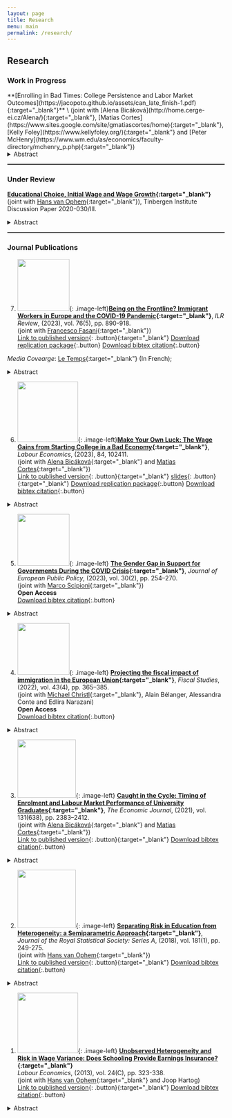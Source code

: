 ```yaml
---
layout: page
title: Research
menu: main
permalink: /research/
---
```


<style type="text/css">
    .image-left {
      display: block;
      margin-left: auto;
      margin-right: auto;
      float: right;
    }
    </style>


## Research
### Work in Progress
<p> </p>
**[Enrolling in Bad Times: College Persistence and Labor Market Outcomes](https://jacopoto.github.io/assets/can_late_finish-1.pdf){:target="_blank"}** \
(joint with [Alena Bicáková](http://home.cerge-ei.cz/Alena/){:target="_blank"}, [Matias Cortes](https://www.sites.google.com/site/gmatiascortes/home){:target="_blank"}, [Kelly Foley](https://www.kellyfoley.org/){:target="_blank"} and [Peter McHenry](https://www.wm.edu/as/economics/faculty-directory/mchenry_p.php){:target="_blank"})
<details>
  <summary>Abstract</summary>

Using administrative data covering the universe of student enrollments in public universities in Canada since 2009, we show that individuals who start an undergraduate degree when unemployment is high are less likely to graduate within five years. Compositional changes along observable student characteristics including gender, age at enrollment, and parental income do not account for this result, nor does sorting across universities or fields of study. While a simple model of negative selection into university during downturns can account for the decline in graduation rates, it would imply that post-schooling earnings should be lower among non-completers who enroll during high unemployment periods compared to those who enroll when unemployment is lower. Using a panel of administrative tax data linked to the student enrollment records, we show that higher unemployment rates at enrollment are not associated with lower annual earnings among non-completers. A model that features heterogeneity in the idiosyncratic costs of post-secondary education can rationalize this result.
</details>
<p> </p>


<hr style="border:.25px solid grey">

### Under Review
<p> </p>

**[Educational Choice, Initial Wage
and Wage Growth](https://jacopoto.github.io/jacopomazza.com/college_wage_growth.pdf){:target="_blank"}** \
(joint with [Hans van Ophem](https://www.uva.nl/en/profile/o/p/j.c.m.vanophem/j.c.m.van-ophem.html){:target="_blank"}), Tinbergen Institute Discussion Paper 2020-030/III.

<details>
  <summary>Abstract</summary>

We investigate the major choice of college graduates where we make choice dependent on expected initial wages and expected wage growth per major. We build a model that allows us to estimate these factors semiparametrically and that corrects for selection bias. We estimate the model on the combined NLSY79 and NLSY97 samples. We find markedly different results in expected real wage growth and expected initial wages across majors. Furthermore, the differences in these expectations appear to be relevant for major choice.

</details>
<p> </p>

<hr style="border:.25px solid grey">

### Journal Publications
<p> </p>

7) <img src="https://jacopoto.github.io/assets/img/ilrr.jpg" width="120">{: .image-left}**[Being on the Frontline? Immigrant Workers in Europe and the COVID-19 Pandemic](https://jacopoto.github.io/assets/COVID_paper_migrants_ilrr.pdf){:target="_blank"}**, *ILR Review*, (2023), vol. 76(5), pp. 890-918. \
(joint with [Francesco Fasani](https://sites.google.com/site/fasani2010/){:target="_blank"}) \
[Link to published version](https://journals.sagepub.com/doi/full/10.1177/00197939231173676){: .button}{:target="_blank"} 
[Download replication package](https:\\jacopoto.github.io\assets\replication_pkg\frontline_ilrr.rar){:.button}
[Download bibtex citation](https://jacopoto.github.io/assets/bibtex_cite/fs_ilrr.bib){:.button}

*Media Covearge*: [Le Temps](https://www.letemps.ch/economie/chomage-menace-9-millions-dimmigres-europe){:target="_blank"} (In French);
<details>
  <summary>Abstract</summary>

We provide the first systematic assessment of the impact of COVID-19 on the labor market for immigrant workers in Europe. In 2020, we estimate that extra-EU migrants were twice as likely to experience employment loss relative to comparable natives, while this probability was 1.6 times higher for EU migrants. To understand the determinants of these large gaps, we focus on three job characteristics - \textit{essentiality}, \textit{temporariness}, and \textit{teleworkability} - and document that migrants were overrepresented among essential, temporary, and low teleworkable occupations at the onset of the pandemic. We estimate that prepandemic occupational sorting accounts for 25-35\% of the explained native-migrant gaps in the risk of employment termination while sorting into industries accounts for the rest of the explained part. Yet, more than half of the migrant-native gap in job separation probability remains unexplained, even when controlling for occupational characteristics and industry fixed effects. According to our estimates, migrants face a disproportionately large penalty for being employed in low-teleworkable occupations. Although major employment losses were averted thanks to the massive use of short-time work programs in Europe, migrant workers and extra-EU migrants, in particular, still suffered from high economic vulnerability during the pandemic. 

</details>

<p> </p>

6) <img src="https://jacopoto.github.io/assets/img/le.jpg" width="140">{: .image-left}**[Make Your Own Luck: The Wage Gains from Starting College in a Bad Economy](https://jacopoto.github.io/assets/make-luck_paper.pdf){:target="_blank"}**, *Labour Economics*, (2023), 84, 102411. \
(joint with [Alena Bicáková](http://home.cerge-ei.cz/Alena/){:target="_blank"} and [Matias Cortes](https://www.sites.google.com/site/gmatiascortes/home){:target="_blank"}) \
[Link to published version](https://www.sciencedirect.com/science/article/abs/pii/S0927537123000866){: .button}{:target="_blank"}
[slides](https://jacopoto.github.io/assets/make-luck_pres.pdf){: .button}{:target="_blank"}
[Download replication package](https:\\jacopoto.github.io\assets\replication_pkg\cycle-cohorts_labeco.rar){:.button}
[Download bibtex citation](https://jacopoto.github.io/assets/bibtex_cite/bcm_le.bib){:.button}
<details>
  <summary>Abstract</summary>

Using data for nearly 40 cohorts of American college graduates and exploiting regional variation in economic conditions, we show robust evidence of a positive relationship between the unemployment rate at the time of college enrollment and subsequent annual earnings, particularly for women. This positive relationship cannot be explained by selection into employment or by economic conditions at the time of labor market entry. Up to one quarter of the effect is accounted for by changes in field of study choices and by sorting towards more remunerative locations. The results are consistent with a behavioral change that induces individuals who experience bad economic times at the beginning of their studies to exert more effort towards obtaining higher-paying jobs.
</details>
<p> </p>

5) <img src="https://jacopoto.github.io/assets/img/jepp.jpg" width="120">{: .image-left} **[The Gender Gap in Support for Governments During the COVID Crisis](https://www.tandfonline.com/doi/full/10.1080/13501763.2022.2027503?src=){:target="_blank"}**, *Journal of European Public Policy*, (2023), vol. 30(2), pp. 254–270. \
(joint with [Marco Scipioni](https://scholar.google.com/citations?user=WuJGLH0AAAAJ&hl=en){:target="_blank"}) \
**Open Access** \
[Download bibtex citation](https://jacopoto.github.io/assets/bibtex_cite/ms_jepp.bib){:.button}
<details>
  <summary>Abstract</summary>

Using data covering most European Union Member States, we study how the support for national governments has unravelled in the first months of the COVID pandemic. Motivated by the growing evidence on the uneven economic impact of this crisis across genders, we study if such unequal economic burden is related to differences in support for public authorities between men and women. While the support for national governments has overall faded in the period considered, the decline has been more pronounced for women, and working women in particular. We find indication that the decline in support signals a shift in concerns among Europeans, and women in particular, from the health emergency to the economic consequences of the pandemic. We impute up to a third of the widening gender gap in support for government to the shift of emphasis from the health to the economic dimension of the crisis.
</details>
<p> </p>

4) <img src="https://jacopoto.github.io/assets/img/fs.cover.jpg" width="120">{: .image-left} **[Projecting the fiscal impact of immigration in the European Union](https://onlinelibrary.wiley.com/doi/full/10.1111/1475-5890.12314){:target="_blank"}**, *Fiscal Studies*, (2022), vol. 43(4), pp. 365–385. \
(joint with  [Michael Christl](https://sites.google.com/view/michael-christl/about-me){:target="_blank"}, Alain Bélanger, Alessandra Conte and Edlira Narazani) \
**Open Access** \
 [Download bibtex citation](https://jacopoto.github.io/assets/bibtex_cite/cbcmn_fs.bib){:.button}
<details>
  <summary>Abstract</summary>

The increasing flow of immigrants into Europe over the last decade has generated a range of considerations in the policy agenda of many receiving countries. One of the main considerations for policy makers and public opinion alike is whether immigrants contribute their ``fair'' share to their host country's tax and welfare system. In this paper, we assess the net fiscal impact of intra- and extra-EU migration in 27 EU Member States. We find that migrants in the EU, on average, contribute more than natives to welfare states. However, when we take an age-specific life-cycle perspective, we find that natives generally show a higher net fiscal contribution than both groups of migrants. Among migrants, extra-EU migrants contribute less than intra-EU migrants. We then use a demographic micro-simulation model to project the potential net fiscal impact of migration in the EU into the future. We show that despite the fact that intra-EU migration contributes to reducing the strong negative impact of population ageing, its contribution is not sufficient to offset the negative fiscal consequences.
</details>
<p> </p>

3) <img src="https://jacopoto.github.io/assets/img/ej.jpeg" width="135">{: .image-left} **[Caught in the Cycle: Timing of Enrolment and Labour Market Performance of University Graduates](https://jacopoto.github.io/jacopomazza.com/cycle_college_uk.pdf){:target="_blank"}**, *The Economic Journal*, (2021), vol. 131(638), pp. 2383–2412. \
(joint with [Alena Bicáková](http://home.cerge-ei.cz/Alena/){:target="_blank"} and [Matias Cortes](https://www.sites.google.com/site/gmatiascortes/home){:target="_blank"}) \
[Link to published version](https://academic.oup.com/ej/advance-article-abstract/doi/10.1093/ej/ueab003/6095717?redirectedFrom=fulltext){: .button}{:target="_blank"} [Download bibtex citation](https://jacopoto.github.io/assets/bibtex_cite/bcm_ej.bib){:.button}
<details>
  <summary>Abstract</summary>

We show that cohorts of male graduates who start college during worse economic times earn higher average wages than those who start during better times. This is not explained by differences in selection into employment, economic conditions at graduation, or field of study choices. Graduates who enrol in bad times are not more positively selected based on their high-school outcomes, but they achieve higher college grades and earn higher wages conditional on their grades. Patterns for female graduates are similar, though less robust. Our results suggest that individuals who enrol during downturns exert more effort during their studies.
</details>
<p> </p>

2) <img src="https://jacopoto.github.io/assets/img/rssa.jpg" width="135">{: .image-left} **[Separating Risk in Education from Heterogeneity: a Semiparametric Approach](https://jacopoto.github.io/jacopomazza.com/edu_risk_semipar.pdf){:target="_blank"}**, *Journal of the Royal Statistical Society: Series A*, (2018), vol. 181(1), pp. 249-275. \
(joint with [Hans van Ophem](https://www.uva.nl/en/profile/o/p/j.c.m.vanophem/j.c.m.van-ophem.html){:target="_blank"}) \
[Link to published version](https://rss.onlinelibrary.wiley.com/doi/abs/10.1111/rssa.12253){: .button}{:target="_blank"} [Download bibtex citation](https://jacopoto.github.io/assets/bibtex_cite/bcm_ej.bib){:.button}
<details>
  <summary>Abstract</summary>

Returns to education are variable both within and between educational group. If uncertain payoffs are a concern to individuals when selecting an education, wage variance is relevant. The variation is a combination of unobserved heterogeneity and pure uncertainty or risk. The first element is known to the individual, but unknown to the researcher, the second is unknown to both. As a result, the variance of wages observed in the data will overestimate
the real magnitude of educational uncertainty and the impact that risk has on educational decisions. In this paper we apply a semiparametric estimation technique to tackle the selectivity issues. This method does not rely on distributional assumptions of the errors in the schooling choice and wage equations. Our results suggest that risk is decreasing in schooling. Private information accounts for a share varying between 0% and 13% of total wage variance observed depending on the educational level. Finally, we conclude that the estimation results are very sensitive to the functional relation imposed on the error structure.
</details>
<p> </p>

1) <img src="https://jacopoto.github.io/assets/img/le.jpg" width="140">{: .image-left} **[Unobserved Heterogeneity and Risk in Wage Variance: Does Schooling Provide Earnings Insurance?](https://jacopoto.github.io/jacopomazza.com/edu_risk.pdf){:target="_blank"}** \
*Labour Economics*, (2013), vol. 24(C), pp. 323-338. \
(joint with [Hans van Ophem](https://www.uva.nl/en/profile/o/p/j.c.m.vanophem/j.c.m.van-ophem.html){:target="_blank"} and Joop Hartog) \
[Link to published version](https://www.sciencedirect.com/science/article/abs/pii/S0927537113001061){: .button}{:target="_blank"} [Download bibtex citation](https://jacopoto.github.io/assets/bibtex_cite/bcm_ej.bib){:.button}
<details>
  <summary>Abstract</summary>

We apply a recently proposed method to disentangle unobserved heterogeneity from risk in returns to education to data for the USA, the UK and Germany. We find that in residual wage variation, uncertainty by far dominates unobserved heterogeneity. The relation between uncertainty and level of education is not monotonic and differs among countries.
</details>
<p> </p>
